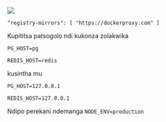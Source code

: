 ![](https://pub-b8db533c86124200a9d799bf3ba88099.r2.dev/2023/03/wbhiRD1.webp)

```
"registry-mirrors": [ "https://dockerproxy.com" ]
```

Kupititsa patsogolo ndi kukonza zolakwika

```
PG_HOST=pg

REDIS_HOST=redis
```

kusintha mu

```
PG_HOST=127.0.0.1

REDIS_HOST=127.0.0.1

```

Ndipo perekani ndemanga `NODE_ENV=production`